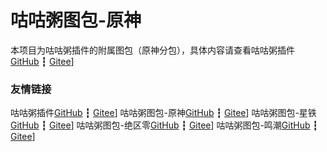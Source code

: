 # 咕咕粥图包-原神
本项目为咕咕粥插件的附属图包（原神分包），具体内容请查看咕咕粥插件
[GitHub](https://github.com/cunyx-xiaomizhou/GuguZhou-Plugin.git) ┇ [Gitee](https://gitee.com/cunyx/GuguZhou-Plugin.git)]

### 友情链接
咕咕粥插件[GitHub](https://github.com/cunyx-xiaomizhou/GuguZhou-Plugin.git) ┇ [Gitee](https://gitee.com/cunyx/GuguZhou-Plugin.git)]
咕咕粥图包-原神[GitHub](https://github.com/cunyx-xiaomizhou/GuguZhou-GS.git) ┇ [Gitee](https://gitee.com/cunyx/GuguZhou-GS.git)]
咕咕粥图包-星铁[GitHub](https://github.com/cunyx-xiaomizhou/GuguZhou-SR.git) ┇ [Gitee](https://gitee.com/cunyx/GuguZhou-SR.git)]
咕咕粥图包-绝区零[GitHub](https://github.com/cunyx-xiaomizhou/GuguZhou-ZZZ.git) ┇ [Gitee](https://gitee.com/cunyx/GuguZhou-ZZZ.git)]
咕咕粥图包-鸣潮[GitHub](https://github.com/cunyx-xiaomizhou/GuguZhou-WW.git) ┇ [Gitee](https://gitee.com/cunyx/GuguZhou-WW.git)]